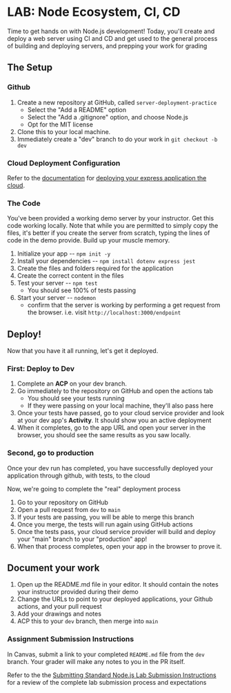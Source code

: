 # LAB: Node Ecosystem, CI, CD

Time to get hands on with Node.js development! Today, you'll create and deploy a web server using CI and CD and get used to the general process of building and deploying servers, and prepping your work for grading

## The Setup

### Github

1. Create a new repository at GitHub, called `server-deployment-practice`
   - Select the "Add a README" option
   - Select the "Add a .gitignore" option, and choose Node.js
   - Opt for the MIT license
1. Clone this to your local machine.
1. Immediately create a "dev" branch to do your work in
   `git checkout -b dev`

### Cloud Deployment Configuration

Refer to the [documentation](https://render.com/docs/web-services) for [deploying your express application the cloud](https://render.com/docs/deploy-node-express-app).

### The Code

You've been provided a working demo server by your instructor. Get this code working locally. Note that while you are permitted to simply copy the files, it's better if you create the server from scratch, typing the lines of code in the demo provide. Build up your muscle memory.

1. Initialize your app -- `npm init -y`
1. Install your dependencies -- `npm install dotenv express jest`
1. Create the files and folders required for the application
1. Create the correct content in the files
1. Test your server -- `npm test`
   - You should see 100% of tests passing
1. Start your server -- `nodemon`
   - confirm that the server is working by performing a get request from the browser.  i.e. visit `http://localhost:3000/endpoint`

## Deploy!

Now that you have it all running, let's get it deployed.

### First: Deploy to Dev

1. Complete an **ACP** on your dev branch.
1. Go immediately to the repository on GitHub and open the actions tab
   - You should see your tests running
   - If they were passing on your local machine, they'll also pass here
1. Once your tests have passed, go to your cloud service provider and look at your dev app's **Activity**. It should show you an active deployment
1. When it completes, go to the app URL and open your server in the browser, you should see the same results as you saw locally.

### Second, go to production

Once your dev run has completed, you have successfully deployed your application through github, with tests, to the cloud

Now, we're going to complete the "real" deployment process

1. Go to your repository on GitHub
1. Open a pull request from `dev` to `main`
1. If your tests are passing, you will be able to merge this branch
1. Once you merge, the tests will run again using GitHub actions
1. Once the tests pass, your cloud service provider will build and deploy your "main" branch to your "production" app!
1. When that process completes, open your app in the browser to prove it.

## Document your work

1. Open up the README.md file in your editor. It should contain the notes your instructor provided during their demo
1. Change the URLs to point to your deployed applications, your Github actions, and your pull request
1. Add your drawings and notes
1. ACP this to your `dev` branch, then merge into `main`

### Assignment Submission Instructions

In Canvas, submit a link to your completed `README.md` file from the `dev` branch.  Your grader will make any notes to you in the PR itself.

 Refer to the the [Submitting Standard Node.js Lab Submission Instructions](../../../reference/submission-instructions/labs/node-apps.md) for a review of the complete lab submission process and expectations
